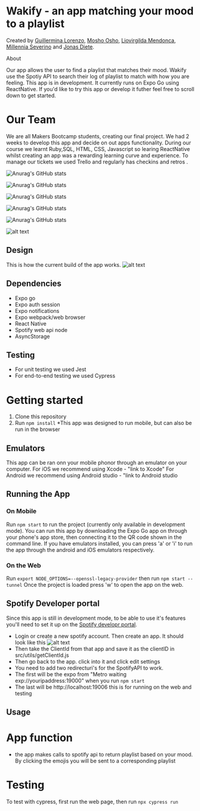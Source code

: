 # Wakify - an app matching your mood to a playlist

Created by [Guillermina Lorenzo](https://github.com/GuillerminaLorenzo), [Mosho Osho](https://github.com/itsmosho), [Liovirgilda Mendonca](https://github.com/liovirgildam), [Millennia Severino](https://github.com/MillieKS) and [Jonas Diete](https://github.com/jonas-diete).

 
 About
 
 Our app allows the user to find a playlist that matches their mood. Wakify use the Spotiy API to search their log of playlist to match with how you are feeling. This app is in development. It currently runs on Expo Go using ReactNative. If you'd like to try this app or develop it futher feel free to scroll down to get started.

 # Our Team 

 We are all Makers Bootcamp students, creating our final project. We had 2 weeks to develop this app and decide on out apps functionality. During our course we learnt Ruby,SQL, HTML, CSS, Javascript so learing ReactNative whilst creating an app was a rewarding learning curve and experience. To manage our tickets we used Trello and regularly has checkins and retros .

![Anurag's GitHub stats](https://github-readme-stats.vercel.app/api?username=itsmosho&show_icons=true&theme=transparent)

![Anurag's GitHub stats](https://github-readme-stats.vercel.app/api?username=GuillerminaLorenzo&show_icons=true&theme=transparent)

![Anurag's GitHub stats](https://github-readme-stats.vercel.app/api?username=liovirgildam&show_icons=true&theme=transparent)

![Anurag's GitHub stats](https://github-readme-stats.vercel.app/api?username=jonas-diete&show_icons=true&theme=transparent)

![Anurag's GitHub stats](https://github-readme-stats.vercel.app/api?username=MillieKS&show_icons=true&theme=transparent)


![alt text](https://github.com/jonas-diete/wakify/blob/readme/readme.img/wakify-emulator.png?raw=true)

## Design
This is how the current build of the app works.
![alt text](https://github.com/jonas-diete/wakify/blob/readme/readme.img/design.png?raw=true)



## Dependencies

- Expo go 
- Expo auth session
- Expo notifications
- Expo webpack/web browser
- React Native
- Spotify web api node
- AsyncStorage
## Testing
- For unit testing we used Jest
- For end-to-end testing we used Cypress


# Getting started
1. Clone this repository
2. Run 
```npm install```
*This app was designed to run mobile, but can also be run in the browser


## Emulators 
This app can be ran onn  your mobile phonor through an emulator on your computer. 
For iOS we recommend using Xcode - "link to Xcode"
For Android we recommend using Android studio - "link to Android studio

## Running the App
### On Mobile
Run `npm start` to run the project (currently only available in development mode).
You can run this app by downloading the Expo Go app on through your phone's app store, 
then connecting it to the QR code shown in the command line.
If you have emulators installed, you can press 'a' or 'i' to run the app through the android and iOS emulators respectively.

### On the Web
Run 
```export NODE_OPTIONS=--openssl-legacy-provider```
then run 
```npm start --tunnel```
Once the project is loaded press 'w' to open the app on the web.

## Spotify Developer portal
Since this app is still in development mode, to be able to use it's features you'll need to set it up on the [Spotify developr portal](https://developer.spotify.com/dashboard/applications).

- Login or create a new spotify account. Then create an app. It should look like this
![alt text](https://github.com/jonas-diete/wakify/blob/readme/readme.img/Spotify-dev1.png?raw=true)
- Then take the ClientId from that app and save it as the clientID in src/utils/getClientId.js
- Then go back to the app. click into it and click edit settings
- You need to add two redirecturi's for the SpotifyAPI to work. 
- The first will be the expo from "Metro waiting exp://youripaddress:19000" when you run `npm start`
- The last will be http://localhost:19006 this is for running on the web and testing
## Usage

# App function
- the app makes calls to spotify api to return playlist based on your mood. By clicking the emojis you will be sent to a corresponding playlist

# Testing
To test with cypress, first run the web page, then run `npx cypress run`

